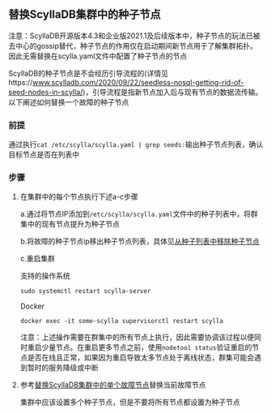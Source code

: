 ## 替换ScyllaDB集群中的种子节点
注意：ScyllaDB开源版本4.3和企业版2021.1及后续版本中，种子节点的玩法已被去中心的gossip替代，种子节点的作用仅在启动期间新节点用于了解集群拓扑。因此无需替换在scylla.yaml文件中配置了种子节点的节点

ScyllaDB的种子节点是不会经历引导流程的(详情见https://www.scylladb.com/2020/09/22/seedless-nosql-getting-rid-of-seed-nodes-in-scylla/)，引导流程是指新节点加入后与现有节点的数据流传输。以下阐述如何替换一个故障的种子节点

### 前提
通过执行`cat /etc/scylla/scylla.yaml | grep seeds:`输出种子节点列表，确认目标节点是否在列表中

### 步骤
1. 在集群中的每个节点执行下述a-c步骤

    a.通过将节点IP添加到`/etc/scylla/scylla.yaml`文件中的种子列表中，将群集中的现有节点提升为种子节点

    b.将故障的种子节点ip移出种子节点列表，具体见[从种子列表中移除种子节点](https://opensource.docs.scylladb.com/stable/operating-scylla/procedures/cluster-management/remove-seed.html)

    c.重启集群

    支持的操作系统
    ```
    sudo systemctl restart scylla-server
    ```
    Docker
    ```
    docker exec -it some-scylla supervisorctl restart scylla
    ```

    注意：上述操作需要在群集中的所有节点上执行，因此需要协调该过程以便同时重启少量节点。在重启更多节点之前，使用`nodetool status`验证重启的节点是否在线且正常，如果因为重启导致太多节点处于离线状态，群集可能会遇到暂时的服务降级或中断
2. 参考[替换ScyllaDB集群中的单个故障节点](https://opensource.docs.scylladb.com/stable/operating-scylla/procedures/cluster-management/replace-dead-node.html)替换当前故障节点

    集群中应该设置多个种子节点，但是不要将所有节点都设置为种子节点
